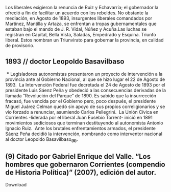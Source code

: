 Los liberales exigieron la renuncia de Ruiz y Echavarría; el gobernador la ofreció a fin de facilitar un acuerdo con los rebeldes. No obstante la mediación, en Agosto de 1893, insurgentes liberales comandados por Martínez, Mantilla y Artaza, se enfrentan a tropas gubernamentales que estaban bajo el mando de J. R. Vidal, Núñez y Acuña.
​
Las luchas se registran en Capital, Bella Vista, Saladas, Empedrado y Esquina. Triunfo liberal. Estos nombran un Triunvirato para gobernar la provincia, en calidad de provisorio.
​
## **1893 // doctor Leopoldo Basavilbaso**
​
**\*** Legisladores autonomistas presentaron un proyecto de intervención a la provincia ante al Gobierno Nacional, al que se hizo lugar el 22 de Agosto de 1893.
​
La Intervención Federal fue decretada el 24 de Agosto de 1893 por el presidente Luis Sáenz Peña y obedeció a las consecuencias derivadas de la llamada “Revolución del Parque” de 1890.
​
Es sabido que la insurrección fracasó, fue vencida por el Gobierno pero, poco después, el presidente Miguel Juárez Celman quedó sin apoyo de sus propios correligionarios y se vio forzado a renunciar, asumiendo Carlos Pellegrini.
​
La Unión Cívica en Corrientes -liderada por el liberal Juan Eusebio Torrent- inició en 1891 movimientos sediciosos que terminan destituyendo al autonomista Antonio Ignacio Ruiz.
​
Ante los brutales enfrentamientos armados, el presidente Sáenz Peña decidió la intervención, nombrando como interventor nacional al doctor Leopoldo Basavilbaso<sub><strong>(9)</strong></sub>.
​
## **(9)** Citado por Gabriel Enrique del Valle. “Los hombres que gobernaron Corrientes (compendio de Historia Política)” (2007), edición del autor.
Download